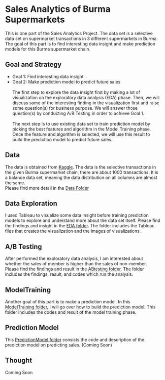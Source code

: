 # Sales Analytics of Burma Supermarkets
This is one part of the Sales Analytics Project. The data set is a selective data set on supermarket transactions in 3 different supermarkets in Burma. The goal of this part is to find interesting data insight and make prediction models for this Burma supermarket chain.

## Goal and Strategy
* Goal 1: Find interesting data insight
* Goal 2: Make prediction model to predict future sales 
<br><br>
The first step to explore the data insight first by making a lot of visualization on the exploratory data analysis (EDA) phase. Then, we will discuss some of the interesting finding in the visualization first and raise some question(s) for business purpose. We will answer those question(s) by conducting A/B Testing in order to achieve Goal 1.
<br><br>
The next step is to use existing data set to train prediction model by picking the best features and algorithm in the Model Training phase. Once the feature and algorithm is selected, we will use this result to build the prediction model to predict future sales.

## Data
The data is obtained from <a href="https://www.kaggle.com/aungpyaeap/supermarket-sales">Kaggle</a>. The data is the selective transactions in the given Burma supermarket chain, there are about 1000 transactions. It is a balance data set, meaning the data distribution on all columns are almost the same.
<br>
Please find more detail in the [Data Folder](Data)

## Data Exploration
I used Tableau to visualize some data insight before training prediction models to explore and understand more about the data set itself. Please find the findings and insight in the [EDA folder](EDA). The folder includes the Tableau files that creates the visualization and the images of visualizations.


## A/B Testing
After performed the exploratory data analysis, I am interested about whether the sales of member is higher than the sales of non-member. Please find the findings and result in the [ABtesting folder](ABtesting). The folder includes the findings, result, and codes which run the analysis.


## ModelTraining
Another goal of this part is to make a prediction model. In this [ModelTraining folder](ModelTraining), I will go over how to build the prediction model. This folder includes the codes and result of the model training phase. 


## Prediction Model
This [PredictionModel folder](PredictionModel) consists the code and description of the prediction model on predicting sales. (Coming Soon)


## Thought
Coming Soon